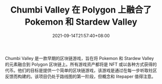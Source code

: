 ﻿---
title: "Chumbi Valley 在 Polygon 上融合了 Pokemon 和 Stardew Valley"
date: 2021-09-14T21:57:40+08:00
lastmod: 2021-09-14T16:45:40+08:00
draft: false
authors: ["Lauren"]
description: "Chumbi Valley 是一款早期的区块链游戏，旨在将 Pokemon 和 Stardew Valley 的元素融合到 Polygon 区块链上。所有游戏资产都将是 NFT 或以各种方式获得的代币。他们的目标是提供一个简单的区块链游戏，该游戏是通过在每一步听取社区反馈而构建的。该项目仍处于路线图的第一阶段，但概念和 litepaper 值得注意。"
featuredImage: "chumbi-valley-blends-pokemon-and-stardew-valley-on-polygon.png"
tags: ["Crypto Art","加密艺术","Play to Earn"]
categories: ["news"]
news: ["加密艺术"]
weight: 
lightgallery: true
pinned: false
recommend: false
recommend1: false
---

Chumbi Valley 是一款早期的区块链游戏，旨在将 Pokemon 和 Stardew Valley 的元素融合到 Polygon 区块链上。所有游戏资产都将是 NFT 或以各种方式获得的代币。他们的目标是提供一个简单的区块链游戏，该游戏是通过在每一步听取社区反馈而构建的。该项目仍处于路线图的第一阶段，但概念和 litepaper 值得注意。

<!--more-->

